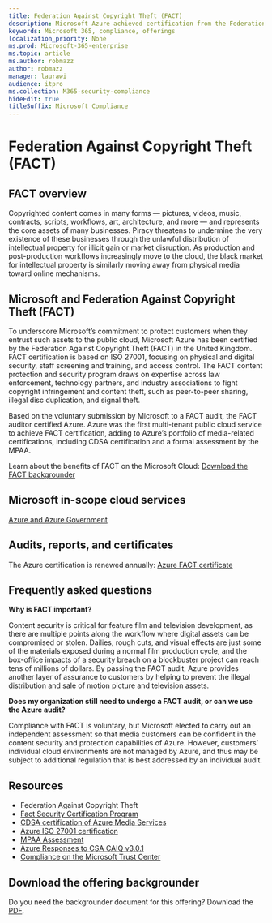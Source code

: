 ```yaml
---
title: Federation Against Copyright Theft (FACT)
description: Microsoft Azure achieved certification from the Federation Against Copyright Theft in the UK.
keywords: Microsoft 365, compliance, offerings
localization_priority: None
ms.prod: Microsoft-365-enterprise
ms.topic: article
ms.author: robmazz
author: robmazz
manager: laurawi
audience: itpro
ms.collection: M365-security-compliance
hideEdit: true
titleSuffix: Microsoft Compliance
---
```


# Federation Against Copyright Theft (FACT)

## FACT overview

Copyrighted content comes in many forms — pictures, videos, music, contracts, scripts, workflows, art, architecture, and more — and represents the core assets of many businesses. Piracy threatens to undermine the very existence of these businesses through the unlawful distribution of intellectual property for illicit gain or market disruption. As production and post-production workflows increasingly move to the cloud, the black market for intellectual property is similarly moving away from physical media toward online mechanisms.

## Microsoft and Federation Against Copyright Theft (FACT)

To underscore Microsoft’s commitment to protect customers when they entrust such assets to the public cloud, Microsoft Azure has been certified by the Federation Against Copyright Theft (FACT) in the United Kingdom. FACT certification is based on ISO 27001, focusing on physical and digital security, staff screening and training, and access control. The FACT content protection and security program draws on expertise across law enforcement, technology partners, and industry associations to fight copyright infringement and content theft, such as peer-to-peer sharing, illegal disc duplication, and signal theft.

Based on the voluntary submission by Microsoft to a FACT audit, the FACT auditor certified Azure. Azure was the first multi-tenant public cloud service to achieve FACT certification, adding to Azure’s portfolio of media-related certifications, including CDSA certification and a formal assessment by the MPAA.

Learn about the benefits of FACT on the Microsoft Cloud: [Download the FACT backgrounder](https://aka.ms/fact-backgrounder)

## Microsoft in-scope cloud services

[Azure and Azure Government](https://aka.ms/AzureCompliance)

## Audits, reports, and certificates

The Azure certification is renewed annually: [Azure FACT certificate](https://aka.ms/azurefactcert)

## Frequently asked questions

**Why is FACT important?**

Content security is critical for feature film and television development, as there are multiple points along the workflow where digital assets can be compromised or stolen. Dailies, rough cuts, and visual effects are just some of the materials exposed during a normal film production cycle, and the box-office impacts of a security breach on a blockbuster project can reach tens of millions of dollars. By passing the FACT audit, Azure provides another layer of assurance to customers by helping to prevent the illegal distribution and sale of motion picture and television assets.

**Does my organization still need to undergo a FACT audit, or can we use the Azure audit?**

Compliance with FACT is voluntary, but Microsoft elected to carry out an independent assessment so that media customers can be confident in the content security and protection capabilities of Azure. However, customers’ individual cloud environments are not managed by Azure, and thus may be subject to additional regulation that is best addressed by an individual audit.

## Resources

- Federation Against Copyright Theft
- [Fact Security Certification Program](https://go.microsoft.com/fwlink/?linkid=2099508)
- [CDSA certification of Azure Media Services](https://aka.ms/cdsa-cert)
- [Azure ISO 27001 certification](https://aka.ms/Azure-BSI-Cert)
- [MPAA Assessment](offering-mpaa.md)
- [Azure Responses to CSA CAIQ v3.0.1](https://aka.ms/csacaiqresponses)
- [Compliance on the Microsoft Trust Center](https://www.microsoft.com/trust-center/compliance/compliance-overview)

## Download the offering backgrounder

Do you need the backgrounder document for this offering? Download the [PDF](https://download.microsoft.com/download/D/B/B/DBBA0998-F08A-4CA8-B668-41A5EE0CFBED/FACT-Compliance.pdf).
